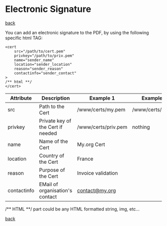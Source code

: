 # Electronic Signature

[back](./README.md)

You can add an electronic signature to the PDF, by using the following specific html TAG:

```
<cert
    src="/path/to/cert.pem"
    privkey="/path/to/priv.pem"
    name="sender_name"
    location="sender_location"
    reason="sender_reason"
    contactinfo="sender_contact"
>
/** html **/
</cert>
```

| Attribute   | Description                       | Example 1           | Example 2         |
| ----------- | --------------------------------- | ------------------- | ----------------- |
| src         | Path to the Cert                  | /www/certs/my.pem   | /www/certs/my.crt |
| privkey     | Private key of the Cert if needed | /www/certs/priv.pem | nothing           |
| name        | Name of the Cert                  | My.org Cert         |
| location    | Country of the Cert               | France              |
| reason      | Purpose of the Cert               | Invoice validation  |
| contactinfo | EMail of organisation's contact   | contact@my.org      |

/** HTML **/
part could be any HTML formatted string, img, etc...

[back](./README.md)
